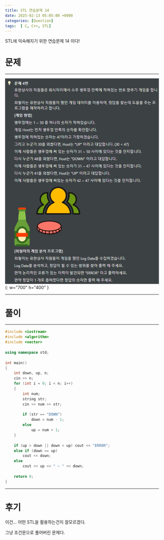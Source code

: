 ```yaml
---
title: STL 연습문제 14
date: 2025-02-13 05:05:00 +0900
categories: [Question]  
tags:  [ C, C++, STL]
---
```


STL에 익숙해지기 위한 연습문제 14 이다!

# 문제   
---------------------------------------
![Desktop View](/assets/img/stl14.png){: w="700" h="400" }

---------------------------------------

# 풀이
---------------------------------------
```c++
#include <iostream>
#include <algorithm>
#include <vector>

using namespace std;

int main()
{
    int down, up, n;
    cin >> n;
    for (int i = 0; i < n; i++)
    {
        int num;
        string str;
        cin >> num >> str;
        
        if (str == "DOWN")
            down = num - 1;
        else
            up = num + 1;
    }
    
    if (up > down || down < up) cout << "ERROR";
    else if (down == up)
        cout << down;
    else
        cout << up << " ~ " << down;
    
    return 0;
}
```
---------------------------------------

# 후기

이건... 어떤 STL을 활용하는건지 잘모르겠다.

그냥 조건문으로 풀어버린 문제다.
